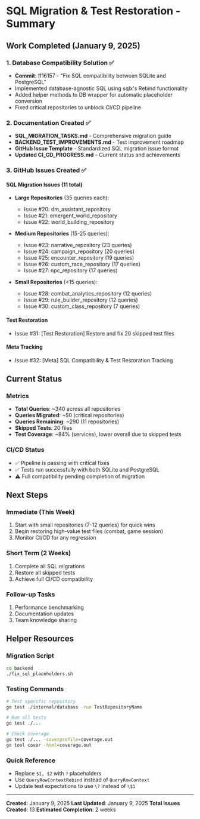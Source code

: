 # SQL Migration & Test Restoration - Summary

## Work Completed (January 9, 2025)

### 1. Database Compatibility Solution ✅
- **Commit**: ff16157 - "Fix SQL compatibility between SQLite and PostgreSQL"
- Implemented database-agnostic SQL using sqlx's Rebind functionality
- Added helper methods to DB wrapper for automatic placeholder conversion
- Fixed critical repositories to unblock CI/CD pipeline

### 2. Documentation Created ✅
- **SQL_MIGRATION_TASKS.md** - Comprehensive migration guide
- **BACKEND_TEST_IMPROVEMENTS.md** - Test improvement roadmap
- **GitHub Issue Template** - Standardized SQL migration issue format
- **Updated CI_CD_PROGRESS.md** - Current status and achievements

### 3. GitHub Issues Created ✅

#### SQL Migration Issues (11 total)
- **Large Repositories** (35 queries each):
  - Issue #20: dm_assistant_repository
  - Issue #21: emergent_world_repository
  - Issue #22: world_building_repository

- **Medium Repositories** (15-25 queries):
  - Issue #23: narrative_repository (23 queries)
  - Issue #24: campaign_repository (20 queries)
  - Issue #25: encounter_repository (19 queries)
  - Issue #26: custom_race_repository (17 queries)
  - Issue #27: npc_repository (17 queries)

- **Small Repositories** (<15 queries):
  - Issue #28: combat_analytics_repository (12 queries)
  - Issue #29: rule_builder_repository (12 queries)
  - Issue #30: custom_class_repository (7 queries)

#### Test Restoration
- Issue #31: [Test Restoration] Restore and fix 20 skipped test files

#### Meta Tracking
- Issue #32: [Meta] SQL Compatibility & Test Restoration Tracking

## Current Status

### Metrics
- **Total Queries**: ~340 across all repositories
- **Queries Migrated**: ~50 (critical repositories)
- **Queries Remaining**: ~290 (11 repositories)
- **Skipped Tests**: 20 files
- **Test Coverage**: ~84% (services), lower overall due to skipped tests

### CI/CD Status
- ✅ Pipeline is passing with critical fixes
- ✅ Tests run successfully with both SQLite and PostgreSQL
- ⚠️ Full compatibility pending completion of migration

## Next Steps

### Immediate (This Week)
1. Start with small repositories (7-12 queries) for quick wins
2. Begin restoring high-value test files (combat, game session)
3. Monitor CI/CD for any regression

### Short Term (2 Weeks)
1. Complete all SQL migrations
2. Restore all skipped tests
3. Achieve full CI/CD compatibility

### Follow-up Tasks
1. Performance benchmarking
2. Documentation updates
3. Team knowledge sharing

## Helper Resources

### Migration Script
```bash
cd backend
./fix_sql_placeholders.sh
```

### Testing Commands
```bash
# Test specific repository
go test ./internal/database -run TestRepositoryName

# Run all tests
go test ./...

# Check coverage
go test ./... -coverprofile=coverage.out
go tool cover -html=coverage.out
```

### Quick Reference
- Replace `$1, $2` with `?` placeholders
- Use `QueryRowContextRebind` instead of `QueryRowContext`
- Update test expectations to use `\?` instead of `\$1`

---

**Created**: January 9, 2025
**Last Updated**: January 9, 2025
**Total Issues Created**: 13
**Estimated Completion**: 2 weeks